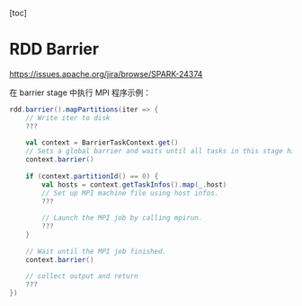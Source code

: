 [toc]

# RDD Barrier

https://issues.apache.org/jira/browse/SPARK-24374



在 barrier stage 中执行 MPI 程序示例：

```scala
rdd.barrier().mapPartitions(iter => {
    // Write iter to disk
    ???
    
    val context = BarrierTaskContext.get()
    // Sets a global barrier and waits until all tasks in this stage hit this barrier
    context.barrier()
    
    if (context.partitionId() == 0) {
        val hosts = context.getTaskInfos().map(_.host)
		// Set up MPI machine file using host infos.
        ???
        
        // Launch the MPI job by calling mpirun.
        ???
    }
    
	// Wait until the MPI job finished.
    context.barrier()
    
    // collect output and return
    ???
})
```

